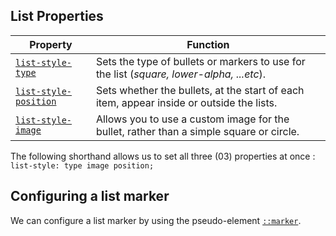 ## List Properties

| Property | Function |
|----------|----------|
|[`list-style-type`](https://developer.mozilla.org/en-US/docs/Web/CSS/list-style-type) | Sets the type of bullets or markers to use for the list (*square, lower-alpha, ...etc*). |
|[`list-style-position`](https://developer.mozilla.org/en-US/docs/Web/CSS/list-style-position) | Sets whether the bullets, at the start of each item, appear inside or outside the lists. |
|[`list-style-image`](https://developer.mozilla.org/en-US/docs/Web/CSS/list-style-image) | Allows you to use a custom image for the bullet, rather than a simple square or circle. |

The following shorthand allows us to set all three (03) properties at once : `list-style: type image position;`


## Configuring a list marker

We can configure a list marker by using the pseudo-element [`::marker`](https://developer.mozilla.org/en-US/docs/Web/CSS/::marker).
